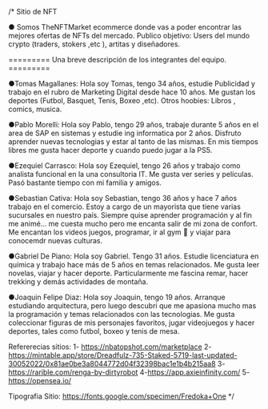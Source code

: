 /* 
Sitio de NFT 

● Somos TheNFTMarket ecommerce donde vas a poder encontrar las mejores ofertas de NFTs del mercado. 
Publico objetivo: Users del mundo crypto (traders, stokers ,etc ), artitas y diseñadores. 

=========   Una breve descripción de los integrantes del equipo.  =========

●Tomas Magallanes: Hola soy Tomas, tengo 34 años, estudie Publicidad y trabajo en el rubro de Marketing Digital desde hace 10 años. 
Me gustan los deportes (Futbol, Basquet, Tenis, Boxeo ,etc). Otros hoobies: Libros , comics, musica.

●Pablo Morelli: Hola soy Pablo, tengo 29 años, trabaje durante 5 años en el area de SAP en sistemas y estudie ing informatica por 2 años.
Disfruto aprender nuevas tecnologias y estar al tanto de las mismas. En mis tiempos libres me gusta hacer deporte y cuando puedo jugar a la PS5.

●Ezequiel Carrasco: Hola soy Ezequiel, tengo 26 años y trabajo como analista funcional en la una consultoria IT.
Me gusta ver series y películas. Pasó bastante tiempo con mi familia y amigos.

●Sebastian Cativa: Hola soy Sebastian, tengo 36 años y hace 7 años trabajo en el comercio. Estoy a cargo de un mayorista que tiene varias sucursales en nuestro país.
Siempre quise aprender programación y al fin me animé... me cuesta mucho pero me encanta salir de mi zona de confort. Me encantan los videos juegos, programar, ir al gym 💪 y viajar para conocemdr nuevas culturas. 

●Gabriel De Piano: Hola soy Gabriel. Tengo 31 años. Estudie licenciatura en química y trabajo hace más de 5 años en temas relacionados. Me gusta leer novelas, viajar y hacer deporte. Particularmente me fascina remar, hacer trekking y demás actividades de montaña. 

●Joaquin Felipe Diaz: Hola soy Joaquin, tengo 19 años. Arranque estudiando arquitectura, pero luego descubri que me apasiona mucho mas la programación y temas relacionados con las tecnologias. Me gusta coleccionar figuras de mis personajes favoritos, jugar videojuegos y hacer deportes, tales como futbol, boxeo y tenis de mesa.


Refererecias sitios: 
1- https://nbatopshot.com/marketplace 
2- https://mintable.app/store/Dreadfulz-735-Staked-5719-last-updated-30052022/0x81ae0be3a8044772d04f32398bac1e1b4b215aa8 
3-https://rarible.com/renga-by-dirtyrobot
4-https://app.axieinfinity.com/ 
5- https://opensea.io/ 


Tipografia Sitio: https://fonts.google.com/specimen/Fredoka+One 
*/
